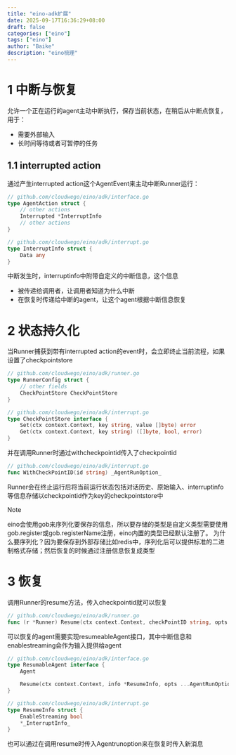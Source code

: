 ```yaml
---
title: "eino-adk扩展"
date: 2025-09-17T16:36:29+08:00
draft: false
categories: ["eino"]
tags: ["eino"]
author: "Baike"
description: "eino梳理"
---
```



# 1	中断与恢复
允许一个正在运行的agent主动中断执行，保存当前状态，在稍后从中断点恢复，用于：
- 需要外部输入
- 长时间等待或者可暂停的任务
## 1.1	interrupted action
通过产生interrupted action这个AgentEvent来主动中断Runner运行：
```go
// github.com/cloudwego/eino/adk/interface.go
type AgentAction struct {
    // other actions
    Interrupted *InterruptInfo
    // other actions
}

// github.com/cloudwego/eino/adk/interrupt.go
type InterruptInfo struct {
    Data any
}
```
中断发生时，interruptinfo中附带自定义的中断信息，这个信息
- 被传递给调用者，让调用者知道为什么中断
- 在恢复时传递给中断的agent，让这个agent根据中断信息恢复
# 2	状态持久化
当Runner捕获到带有interrupted action的event时，会立即终止当前流程，如果设置了checkpointstore
```go
// github.com/cloudwego/eino/adk/runner.go
type RunnerConfig struct {
    // other fields
    CheckPointStore CheckPointStore
}

// github.com/cloudwego/eino/adk/interrupt.go
type CheckPointStore interface {
    Set(ctx context.Context, key string, value []byte) error
    Get(ctx context.Context, key string) ([]byte, bool, error)
}
```
并在调用Runner时通过withcheckpointid传入了checkpointid
```go
// github.com/cloudwego/eino/adk/interrupt.go
func WithCheckPointID(id string) _AgentRunOption_
```
Runner会在终止运行后将当前运行状态包括对话历史、原始输入、interruptinfo等信息存储以checkpointid作为key的checkpointstore中
>[!note]
>eino会使用gob来序列化要保存的信息，所以要存储的类型是自定义类型需要使用gob.register或gob.registerName注册，eino内置的类型已经默认注册了。
>为什么要序列化？因为要保存到外部存储比如redis中，序列化后可以提供标准的二进制格式存储；然后恢复的时候通过注册信息恢复成类型
# 3	恢复
调用Runner的resume方法，传入checkpointid就可以恢复
```go
// github.com/cloudwego/eino/adk/runner.go
func (r *Runner) Resume(ctx context.Context, checkPointID string, opts ...AgentRunOption) (*AsyncIterator[*AgentEvent], error)
```
可以恢复的agent需要实现resumeableAgent接口，其中中断信息和enablestreaming会作为输入提供给agent
```go
// github.com/cloudwego/eino/adk/interface.go
type ResumableAgent interface {
    Agent

    Resume(ctx context.Context, info *ResumeInfo, opts ...AgentRunOption) *AsyncIterator[*AgentEvent]
}

// github.com/cloudwego/eino/adk/interrupt.go
type ResumeInfo struct {
    EnableStreaming bool
    *_InterruptInfo_
}
```
也可以通过在调用resume时传入Agentrunoption来在恢复时传入新消息



